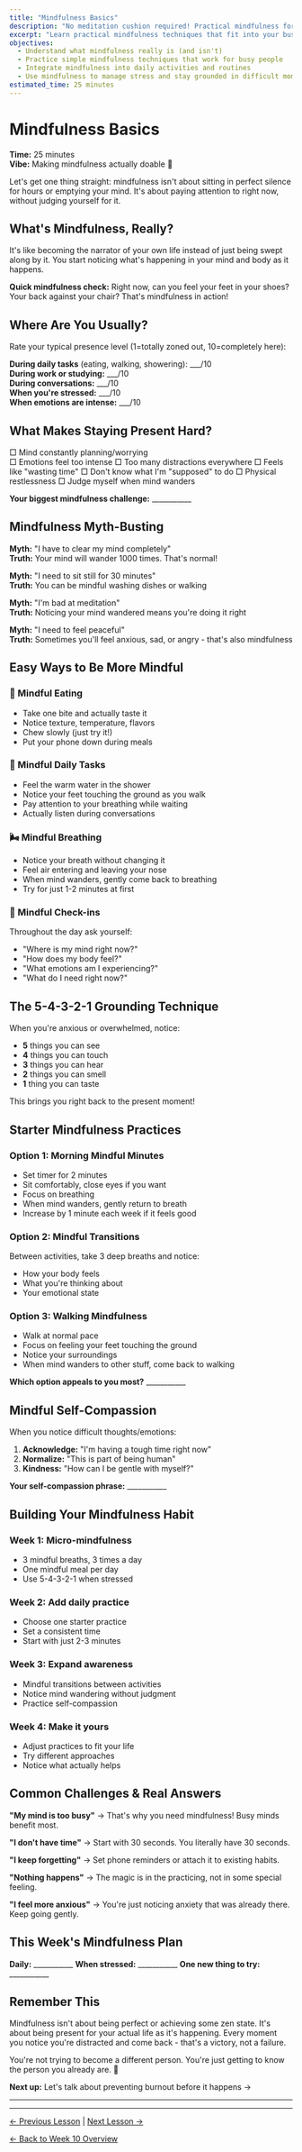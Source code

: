 ```yaml
---
title: "Mindfulness Basics"
description: "No meditation cushion required! Practical mindfulness for real life"
excerpt: "Learn practical mindfulness techniques that fit into your busy life and help you stay present and calm."
objectives:
  - Understand what mindfulness really is (and isn't)
  - Practice simple mindfulness techniques that work for busy people
  - Integrate mindfulness into daily activities and routines
  - Use mindfulness to manage stress and stay grounded in difficult moments
estimated_time: 25 minutes
---
```


# Mindfulness Basics

**Time:** 25 minutes  
**Vibe:** Making mindfulness actually doable 🎯

Let's get one thing straight: mindfulness isn't about sitting in perfect silence for hours or emptying your mind. It's about paying attention to right now, without judging yourself for it.

## What's Mindfulness, Really?

It's like becoming the narrator of your own life instead of just being swept along by it. You start noticing what's happening in your mind and body as it happens.

**Quick mindfulness check:** Right now, can you feel your feet in your shoes? Your back against your chair? That's mindfulness in action!

## Where Are You Usually?

Rate your typical presence level (1=totally zoned out, 10=completely here):

**During daily tasks** (eating, walking, showering): ___/10  
**During work or studying:** ___/10  
**During conversations:** ___/10  
**When you're stressed:** ___/10  
**When emotions are intense:** ___/10

## What Makes Staying Present Hard?

□ Mind constantly planning/worrying  
□ Emotions feel too intense
□ Too many distractions everywhere
□ Feels like "wasting time"
□ Don't know what I'm "supposed" to do
□ Physical restlessness
□ Judge myself when mind wanders

**Your biggest mindfulness challenge:** ___________

## Mindfulness Myth-Busting

**Myth:** "I have to clear my mind completely"  
**Truth:** Your mind will wander 1000 times. That's normal!

**Myth:** "I need to sit still for 30 minutes"  
**Truth:** You can be mindful washing dishes or walking

**Myth:** "I'm bad at meditation"  
**Truth:** Noticing your mind wandered means you're doing it right

**Myth:** "I need to feel peaceful"  
**Truth:** Sometimes you'll feel anxious, sad, or angry - that's also mindfulness

## Easy Ways to Be More Mindful

### 🍎 Mindful Eating
- Take one bite and actually taste it
- Notice texture, temperature, flavors
- Chew slowly (just try it!)
- Put your phone down during meals

### 🚿 Mindful Daily Tasks  
- Feel the warm water in the shower
- Notice your feet touching the ground as you walk
- Pay attention to your breathing while waiting
- Actually listen during conversations

### 🌬️ Mindful Breathing
- Notice your breath without changing it
- Feel air entering and leaving your nose
- When mind wanders, gently come back to breathing
- Try for just 1-2 minutes at first

### 🎯 Mindful Check-ins
Throughout the day ask yourself:
- "Where is my mind right now?"
- "How does my body feel?"
- "What emotions am I experiencing?"
- "What do I need right now?"

## The 5-4-3-2-1 Grounding Technique

When you're anxious or overwhelmed, notice:
- **5** things you can see
- **4** things you can touch
- **3** things you can hear
- **2** things you can smell
- **1** thing you can taste

This brings you right back to the present moment!

## Starter Mindfulness Practices

### Option 1: Morning Mindful Minutes
- Set timer for 2 minutes
- Sit comfortably, close eyes if you want
- Focus on breathing
- When mind wanders, gently return to breath
- Increase by 1 minute each week if it feels good

### Option 2: Mindful Transitions  
Between activities, take 3 deep breaths and notice:
- How your body feels
- What you're thinking about
- Your emotional state

### Option 3: Walking Mindfulness
- Walk at normal pace
- Focus on feeling your feet touching the ground
- Notice your surroundings
- When mind wanders to other stuff, come back to walking

**Which option appeals to you most?** ___________

## Mindful Self-Compassion

When you notice difficult thoughts/emotions:
1. **Acknowledge:** "I'm having a tough time right now"
2. **Normalize:** "This is part of being human"  
3. **Kindness:** "How can I be gentle with myself?"

**Your self-compassion phrase:** ___________

## Building Your Mindfulness Habit

### Week 1: Micro-mindfulness
- 3 mindful breaths, 3 times a day
- One mindful meal per day
- Use 5-4-3-2-1 when stressed

### Week 2: Add daily practice
- Choose one starter practice
- Set a consistent time
- Start with just 2-3 minutes

### Week 3: Expand awareness
- Mindful transitions between activities
- Notice mind wandering without judgment
- Practice self-compassion

### Week 4: Make it yours
- Adjust practices to fit your life
- Try different approaches
- Notice what actually helps

## Common Challenges & Real Answers

**"My mind is too busy"** → That's why you need mindfulness! Busy minds benefit most.

**"I don't have time"** → Start with 30 seconds. You literally have 30 seconds.

**"I keep forgetting"** → Set phone reminders or attach it to existing habits.

**"Nothing happens"** → The magic is in the practicing, not in some special feeling.

**"I feel more anxious"** → You're just noticing anxiety that was already there. Keep going gently.

## This Week's Mindfulness Plan

**Daily:** ___________
**When stressed:** ___________
**One new thing to try:** ___________

## Remember This

Mindfulness isn't about being perfect or achieving some zen state. It's about being present for your actual life as it's happening. Every moment you notice you're distracted and come back - that's a victory, not a failure.

You're not trying to become a different person. You're just getting to know the person you already are. 💙

**Next up:** Let's talk about preventing burnout before it happens →

---

---

[← Previous Lesson](/journey/week-10/04-recovery-rituals/) | [Next Lesson →](/journey/week-10/06-burnout-prevention/)

[← Back to Week 10 Overview](/journey/week-10/)